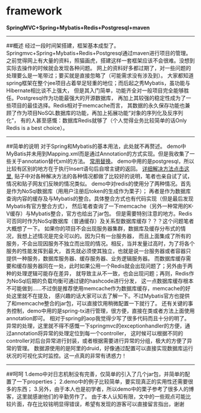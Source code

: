 # framework
**SpringMVC+Spring+Mybatis+Redis+Postgresql+maven**

----------


##概述
        经过一段时间架搭建，框架基本成型了。Springmvc+Spring+Mybatis+Redis+Postgresql通过maven进行项目的管理。
        之前觉得网上有大量的资料，照猫画虎，搭建这样一套框架应该不会很难。没想到实际去操作的时候就会发现各种问题。
    网上的资料好多都过期了，对一些问题的处理要么是一笔带过；要买就是直接忽略了（可能需求没有涉及到）。
        大家都知道spring框架在整个jee项目占着举足轻重的地位；而后起之秀Mybatis，虽功能与Hibernate相比谈不上强大，
    但是其入门简单，功能齐全对一般项目完全能够胜任。Postgresql作为功能最强大的开源数据库，
    再加上其较强的稳定性成为了一些项目的最佳选择。Redis相对于memcache而言，
    其数据的永久保存功能也兼顾了作为项目NoSQL数据库的功能，再加上拓展功能“对象的序列化及反序列化”，
    有的人甚至感慨：数据库Redis就够了（个人觉得业务比较简单的话Only Redis is a best choice）。
    
------
##简单的说明
        对于Spring和Mybatis的基本用法，此处就不再赘述。
        demo中MyBatis并未用到Mapping.xml而是通过Annotation的方式实现。但是我收集了一些关于annotation替代xml的方法。
    [常用替换](https://mybatis.github.io/mybatis-3/zh/java-api.html)。
        demo中用的是postgresql，所以比较有区别的地方在于执行Insert语句后自增主键的返回。
    [详细解决方法点击这里](http://mybatis-user.963551.n3.nabble.com/How-to-return-the-ID-of-the-inserted-object-under-Postgres-td1926959.html),
    贴子中对各种解决方法的各种情况都做了比较好的说明，笔者也亲自试了试，情况和贴子网友们反映的情况类似。
        demo中对redis的使用分了两种情况。首先是作为NoSql数据库（用用户注册后token的生成作为栗子）；
    再者是作为数据库查询内容的缓存及与Mybatis的整合。具体整合方式也有代码实现（但是最后发现Mybatis有官方整合方式），
    然后笔者查询了一下memcache（另外一种常用的K-V缓存）与Mybatis整合，官方也给出了jar包。
    但是需要特别注意的地方。Redis可否同时作为NoSql数据库（普通缓存）及关系型数据库缓存？？？这个问题笔者大概想了一下。
    如果你的项目不会出现服务器集群，数据库及缓存分布式的情况，我想上述情况是完全可以的。因为只有一台服务器，
    而且上面集成了所有的服务，不会出现因服务不独立而出现的情况。相反，当并发量过高时，为了将各个服务的性能发挥到最大，
    首先就必须使其独立，也就是说一台服务器或者容器只提供一种服务，数据库服务器、缓存服务器、业务逻辑服务器。
    而数据库缓存需要和缓存服务器同在一处，此时如果公用一个Redis就会出现问题了；另外由于两种的处理逻辑可能存在差异，
    就导致主从不一致，也会出现问题；再则，Redis作为NoSql后期的负载均衡可通过键的hashcode进行分发，
    这一点数据库缓存根本不可能做到......不过倒是推荐使用memcache作为数据库缓存，memcache的好处这里就不在提及，
    感兴趣的话大家可以去了解一下。不过Mybatis官方也提供了和memcache整合的jar包，可以直接饮用稍微配置一下就行了。
        还有关键的事务控制，demo中用的是spring-tx进行管理，很方便，直接在类或者方法上面使用annotation即可。
    相对于spring的aop我觉得少写了很多代码而且十分的明了。
        异常的处理，这里就不得不感慨一下springmvc的exceptionhandler的方便，通过annotation将异常的处理定位到每一个controller，
    这时候可以根据不同的controller对后台异常进行封装，或者根据需要进行异常的分组，极大的方便了异常的管理。
        数据源使用的是阿里的druid，好像通过配置可以直接实现数据库运行状况的可视化实时监控。这一点真的非常有诱惑力！
        

-----

##呵呵
        1.demo中对日志机制没有完善，仅简单的引入了几个jar包，并简单的配置了一下properties；
        2.demo中的例子比较简单，要实现真正的实用性还需要很多的东西；
        3.另外，由于本人也是初学者，所以demo中的栗子参考了很多人的博客，这里就感谢他们的辛勤劳作了。
        由于本人认知有限，文中的一些观点可能比较片面，存在比较铭明显得错误，希望有发现的游客可以直接留言指出，谢谢

    
    
    





